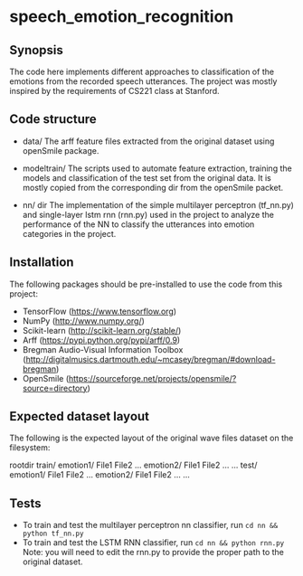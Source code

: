 # speech_emotion_recognition
## Synopsis

The code here implements different approaches to classification of the emotions from the recorded speech utterances. The project was mostly inspired by the requirements of CS221 class at Stanford.

## Code structure

 - data/
   The arff feature files extracted from the original dataset using openSmile package.

 - modeltrain/ 
   The scripts used to automate feature extraction, training the models and classification of the test set from the original data. It is mostly copied from the corresponding dir from the openSmile packet.  

 - nn/ dir
   The implementation of the simple multilayer perceptron (tf_nn.py) and single-layer lstm rnn (rnn.py) used in the project to analyze the performance of the NN to classify the utterances into emotion categories in the project.

## Installation

The following packages should be pre-installed to use the code from this project:

- TensorFlow (https://www.tensorflow.org)
- NumPy (http://www.numpy.org/)
- Scikit-learn (http://scikit-learn.org/stable/)
- Arff (https://pypi.python.org/pypi/arff/0.9)
- Bregman Audio-Visual Information Toolbox (http://digitalmusics.dartmouth.edu/~mcasey/bregman/#download-bregman)
- OpenSmile (https://sourceforge.net/projects/opensmile/?source=directory)

## Expected dataset layout

The following is the expected layout of the original wave files dataset on the filesystem:

   rootdir
      train/
            emotion1/
                File1
                File2
                …
            emotion2/
                File1
                File2
                …
            ...
      test/
            emotion1/
                File1
                File2
                …
            emotion2/
                File1
                File2
                …
            ...

## Tests

- To train and test the multilayer perceptron nn classifier, run `cd nn && python tf_nn.py`
- To train and test the LSTM RNN classifier, run `cd nn && python rnn.py`
   Note: you will need to edit the rnn.py to provide the proper path to the original dataset.
